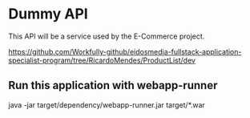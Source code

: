 # Dummy API
This API will be a service used by the E-Commerce project. 

https://github.com/Workfully-github/eidosmedia-fullstack-application-specialist-program/tree/RicardoMendes/ProductList/dev

## Run this application with webapp-runner
java -jar target/dependency/webapp-runner.jar target/*.war